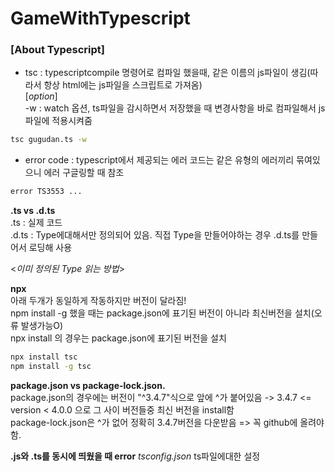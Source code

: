# GameWithTypescript

### [About Typescript]  
- tsc : typescriptcompile 명령어로 컴파일 했을때, 같은 이름의 js파일이 생김(따라서 항상 html에는 js파일을 스크립트로 가져옴)  
  [*option*]  
  -w : watch 옵션, ts파일을 감시하면서 저장했을 때 변경사항을 바로 컴파일해서 js파일에 적용시켜줌
``` bash
tsc gugudan.ts -w
```
- error code : typescript에서 제공되는 에러 코드는 같은 유형의 에러끼리 묶여있으니 에러 구글링할 때 참조
``` bash
error TS3553 ...
```
**.ts vs .d.ts**  
.ts : 실제 코드  
.d.ts : Type에대해서만 정의되어 있음. 직접 Type을 만들어야하는 경우 .d.ts를 만들어서 로딩해 사용  

<*이미 정의된 Type 읽는 방법*>

**npx**  
아래 두개가 동일하게 작동하지만 버전이 달라짐!  
npm install -g 했을 때는 package.json에 표기된 버전이 아니라 최신버전을 설치(오류 발생가능O)  
npx install 의 경우는 package.json에 표기된 버전을 설치  
```bash
npx install tsc 
npm install -g tsc 
```

**package.json vs package-lock.json.**  
package.json의 경우에는 버전이 "^3.4.7"식으로 앞에 ^가 붙어있음 -> 3.4.7 <= version < 4.0.0 으로 그 사이 버전들중 최신 버전을 install함  
package-lock.json은 ^가 없어 정확히 3.4.7버전을 다운받음 => 꼭 github에 올려야함.

**.js와 .ts를 동시에 띄웠을 때 error**
*tsconfig.json*
ts파일에대한 설정
